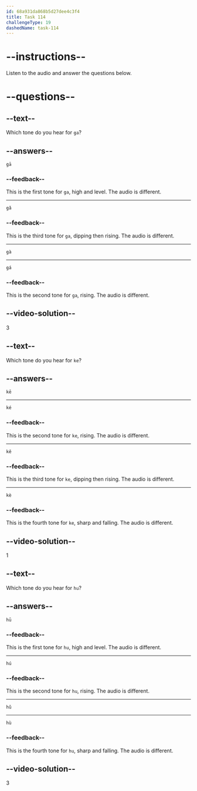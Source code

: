 ```yaml
---
id: 68a931da868b5d27dee4c3f4
title: Task 114
challengeType: 19
dashedName: task-114
---
```


<!-- (Audio) A: gà, kē, hǔ -->

# --instructions--

Listen to the audio and answer the questions below.

# --questions--

## --text--

Which tone do you hear for `ga`?

## --answers--

`gā`

### --feedback--

This is the first tone for `ga`, high and level. The audio is different.

---

`gǎ`

### --feedback--

This is the third tone for `ga`, dipping then rising. The audio is different.

---

`gà`

---

`gá`

### --feedback--

This is the second tone for `ga`, rising. The audio is different.

## --video-solution--

3

## --text--

Which tone do you hear for `ke`?

## --answers--

`kē`

---

`ké`

### --feedback--

This is the second tone for `ke`, rising. The audio is different.

---

`kě`

### --feedback--

This is the third tone for `ke`, dipping then rising. The audio is different.

---

`kè`

### --feedback--

This is the fourth tone for `ke`, sharp and falling. The audio is different.

## --video-solution--

1

## --text--

Which tone do you hear for `hu`?

## --answers--

`hū`

### --feedback--

This is the first tone for `hu`, high and level. The audio is different.

---

`hú`

### --feedback--

This is the second tone for `hu`, rising. The audio is different.

---

`hǔ`

---

`hù`

### --feedback--

This is the fourth tone for `hu`, sharp and falling. The audio is different.

## --video-solution--

3

